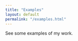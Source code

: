 ```yaml
---
title: "Examples"
layout: default
permalink: "/examples.html"
---
```


See some examples of my work.
